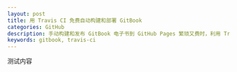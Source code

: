 ```yaml
---
layout: post
title: 用 Travis CI 免费自动构建和部署 GitBook
categories: GitHub
description: 手动构建和发布 GitBook 电子书到 GitHub Pages 繁琐又费时，利用 Travsi CI 来解放自己的时间和双手。
keywords: gitbook, travis-ci
---
```


测试内容
